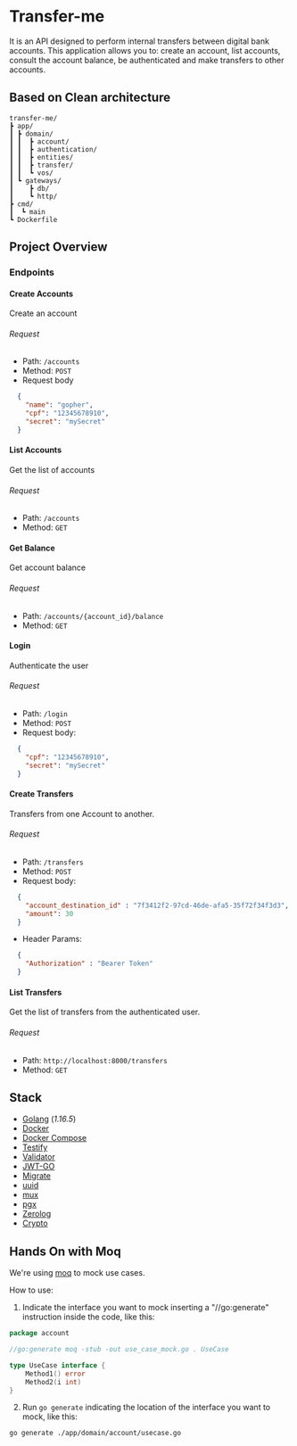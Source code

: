 # Transfer-me

It is an API designed to perform internal transfers between digital bank accounts.
This application allows you to: create an account, list accounts, consult the account balance, be authenticated and make transfers to other accounts.

## Based on Clean architecture
    transfer-me/
    ┣ app/
    ┃ ┣ domain/
    ┃ ┃  ┣ account/
    ┃ ┃  ┣ authentication/
    ┃ ┃  ┣ entities/
    ┃ ┃  ┣ transfer/
    ┃ ┃  ┗ vos/
    ┃ ┗ gateways/
    ┃    ┣ db/
    ┃    ┗ http/
    ┣ cmd/
    ┃  ┗ main
    ┗ Dockerfile

## Project Overview

### Endpoints

#### Create Accounts
Create an account
###### Request
- Path: `/accounts`
- Method: `POST`
- Request body
```json
  {
    "name": "gopher",
    "cpf": "12345678910",
    "secret": "mySecret"
  }
```

#### List Accounts
Get the list of accounts
###### Request
- Path: `/accounts`
- Method: `GET`

#### Get Balance
Get account balance
###### Request
- Path: `/accounts/{account_id}/balance`
- Method: `GET`

#### Login
Authenticate the user
###### Request
- Path: `/login`
- Method: `POST`
- Request body:
```json
  {
    "cpf": "12345678910",
    "secret": "mySecret"
  }
```

#### Create Transfers
Transfers from one Account to another.
###### Request
- Path: `/transfers`
- Method: `POST`
- Request body:
```json
  {
    "account_destination_id" : "7f3412f2-97cd-46de-afa5-35f72f34f3d3",
    "amount": 30
  }
```
- Header Params:
```json
  {
    "Authorization" : "Bearer Token"
  }
```

#### List Transfers
Get the list of transfers from the authenticated user.
###### Request
- Path: `http://localhost:8000/transfers`
- Method: `GET`

## Stack

- [Golang](https://golang.org/) (*1.16.5*)
- [Docker](https://docs.docker.com/get-docker/)
- [Docker Compose](https://docs.docker.com/compose/install/)
- [Testify](github.com/stretchr/testify)
- [Validator](https://github.com/go-playground/validator)
- [JWT-GO](https://github.com/dgrijalva/jwt-go)
- [Migrate](https://github.com/golang-migrate/migrate)
- [uuid](https://github.com/google/uuid)
- [mux](https://github.com/gorilla/mux)
- [pgx](https://github.com/jackc/pgx)
- [Zerolog](https://github.com/rs/zerolog)
- [Crypto](https://pkg.go.dev/golang.org/x/crypto)

## Hands On with Moq

We're using [moq](https://github.com/matryer/moq) to mock use cases.

How to use:
1) Indicate the interface you want to mock inserting a "//go:generate" instruction inside the code, like this:
```go
package account

//go:generate moq -stub -out use_case_mock.go . UseCase

type UseCase interface {
	Method1() error
	Method2(i int)
}
```

2) Run `go generate` indicating the location of the interface you want to mock, like this:
```bash
go generate ./app/domain/account/usecase.go
```